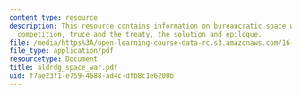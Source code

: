 ```yaml
---
content_type: resource
description: This resource contains information on bureaucratic space wars - confidence,
  competition, truce and the treaty, the solution and epilogue.
file: /media/https%3A/open-learning-course-data-rc.s3.amazonaws.com/16-885j-aircraft-systems-engineering-fall-2005/f7ae23f1e7594688ad4cdfb8c1e6200b_aldrdg_space_war.pdf
file_type: application/pdf
resourcetype: Document
title: aldrdg_space_war.pdf
uid: f7ae23f1-e759-4688-ad4c-dfb8c1e6200b
---
```

